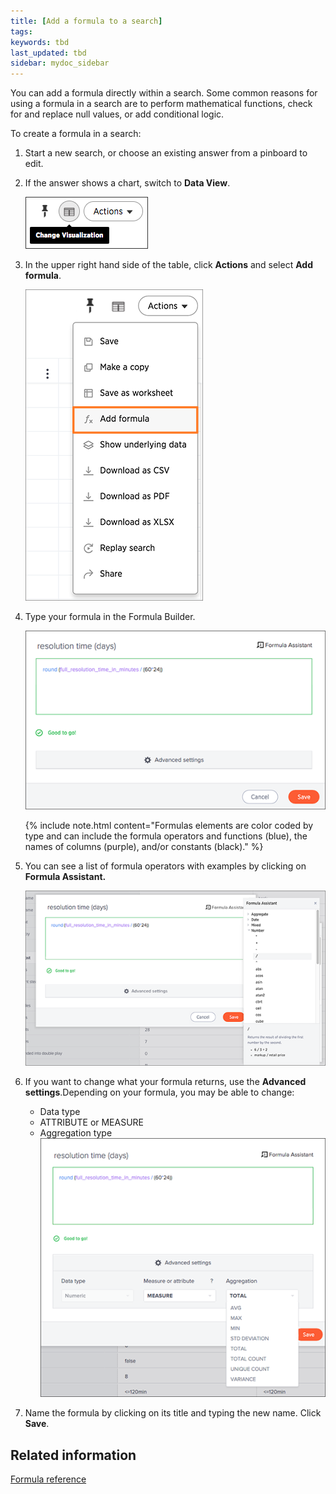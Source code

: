 ```yaml
---
title: [Add a formula to a search]
tags:
keywords: tbd
last_updated: tbd
sidebar: mydoc_sidebar
---
```

You can add a formula directly within a search. Some common reasons for using a formula in a search are to perform mathematical functions, check for and replace null values, or add conditional logic.

To create a formula in a search:

1. Start a new search, or choose an existing answer from a pinboard to edit.
2. If the answer shows a chart, switch to **Data View**.

     ![](/pages/images/toggle_between_views.png "Switch to Data View")

3. In the upper right hand side of the table, click **Actions** and select **Add formula**.

     ![](/pages/images/create_formula_in_answer.png "Create a new formula in an answer")

4. Type your formula in the Formula Builder.

     ![](/pages/images/formula_builder.png "Use the Formula Builder")

    {% include note.html content="Formulas elements are color coded by type and can include the formula operators and functions (blue), the names of columns (purple), and/or constants (black)." %}

5.  You can see a list of formula operators with examples by clicking on **Formula Assistant.**

    ![](/pages/images/formula_assistant.png "Examples in the Formula Assistant")

6.  If you want to change what your formula returns, use the **Advanced settings**.Depending on your formula, you may be able to change:

    -   Data type
    -   ATTRIBUTE or MEASURE
    -   Aggregation type
    ![](/pages/images/formula_advanced_settings.png "Advanced settings in the Formula Builder")

7. Name the formula by clicking on its title and typing the new name. Click **Save**.


## Related information  

[Formula reference](../reference/formula_reference.html#)
